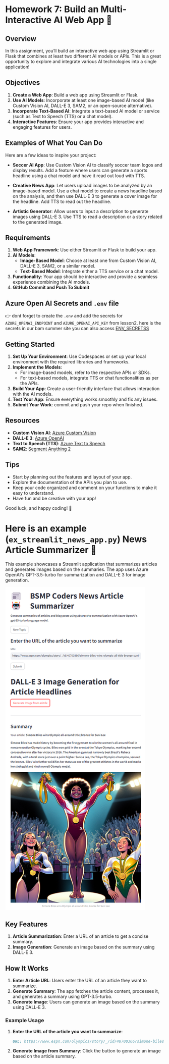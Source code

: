 # Homework 7: Build an Multi-Interactive AI Web App 🌟

## Overview

In this assignment, you’ll build an interactive web app using Streamlit or Flask that combines at least two different AI models or APIs. This is a great opportunity to explore and integrate various AI technologies into a single application!

## Objectives

1. **Create a Web App**: Build a web app using Streamlit or Flask.
2. **Use AI Models**: Incorporate at least one image-based AI model (like Custom Vision AI, DALL-E 3, SAM2, or an open-source alternative).
3. **Incorporate Text-Based AI**: Integrate a text-based AI model or service (such as Text to Speech (TTS) or a chat model).
4. **Interactive Features**: Ensure your app provides interactive and engaging features for users.

## Examples of What You Can Do

Here are a few ideas to inspire your project:

- **Soccer AI App**: Use Custom Vision AI to classify soccer team logos and display results. Add a feature where users can generate a sports headline using a chat model and have it read out loud with TTS.

- **Creative News App**: Let users upload images to be analyzed by an image-based model. Use a chat model to create a news headline based on the analysis, and then use DALL-E 3 to generate a cover image for the headline. Add TTS to read out the headline.

- **Artistic Generator**: Allow users to input a description to generate images using DALL-E 3. Use TTS to read a description or a story related to the generated image.

## Requirements

1. **Web App Framework**: Use either Streamlit or Flask to build your app.
2. **AI Models**:
   - **Image-Based Model**: Choose at least one from Custom Vision AI, DALL-E 3, SAM2, or a similar model.
   - **Text-Based Model**: Integrate either a TTS service or a chat model.
3. **Functionality**: Your app should be interactive and provide a seamless experience combining the AI models.
4. **GitHub Commit and Push To Submit**

## Azure Open AI Secrets and `.env` file
👉 dont forget to create the `.env` and add the secrets for `AZURE_OPENAI_ENDPOINT` and `AZURE_OPENAI_API_KEY` from lesson2. here is the secrets in our bam summer site you can also access [ENV_SECRETSS](https://m365x06915360.sharepoint.com/:t:/s/advcoding/EUYQ2hT4ZqxLqQe2OPtOGuMBLMRqjx-lRlt3TmzP4gMKbw?e=DgzPmJ) 

## Getting Started

1. **Set Up Your Environment**: Use Codespaces or set up your local environment with the required libraries and frameworks.
2. **Implement the Models**:
   - For image-based models, refer to the respective APIs or SDKs.
   - For text-based models, integrate TTS or chat functionalities as per the APIs.
3. **Build Your App**: Create a user-friendly interface that allows interaction with the AI models.
4. **Test Your App**: Ensure everything works smoothly and fix any issues.
5. **Submit Your Work**: commit and push your repo when finished. 

## Resources

- **Custom Vision AI**: [Azure Custom Vision](https://www.customvision.ai/)
- **DALL-E 3**: [Azure OpenAI](https://azure.microsoft.com/en-us/services/openai/)
- **Text to Speech (TTS)**: [Azure Text to Speech](https://azure.microsoft.com/en-us/services/cognitive-services/text-to-speech/)
- **SAM2**: [Segment Anything 2](https://ai.meta.com/sam2/)

## Tips

- Start by planning out the features and layout of your app.
- Explore the documentation of the APIs you plan to use.
- Keep your code organized and comment on your functions to make it easy to understand.
- Have fun and be creative with your app!

Good luck, and happy coding! 🚀

# Here is an example (`ex_streamlit_news_app.py`) News Article Summarizer 📰  
   
This example showcases a Streamlit application that summarizes articles and generates images based on the summaries. The app uses Azure OpenAI's GPT-3.5-turbo for summarization and DALL-E 3 for image generation.  

![](ex_streamlit_news_ai_app.png)
   
## Key Features  
1. **Article Summarization**: Enter a URL of an article to get a concise summary.  
2. **Image Generation**: Generate an image based on the summary using DALL-E 3.  
   
## How It Works  
1. **Enter Article URL**: Users enter the URL of an article they want to summarize.  
2. **Generate Summary**: The app fetches the article content, processes it, and generates a summary using GPT-3.5-turbo.  
3. **Generate Image**: Users can generate an image based on the summary using DALL-E 3.  
   
### Example Usage  
1. **Enter the URL of the article you want to summarize**:  
   ```markdown  
   URL: https://www.espn.com/olympics/story/_/id/40700366/simone-biles-wins-olympic-all-title-bronze-suni-lee  
   ```  
2. **Generate Image from Summary**: Click the button to generate an image based on the article summary.  
   